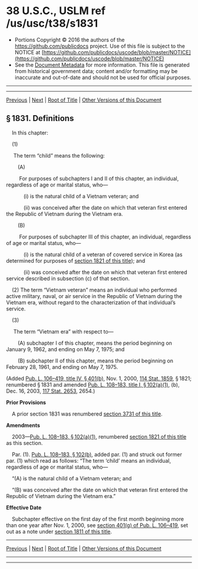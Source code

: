 ---
---

# 38 U.S.C., USLM ref /us/usc/t38/s1831

* Portions Copyright © 2016 the authors of the https://github.com/publicdocs project.
  Use of this file is subject to the NOTICE at [https://github.com/publicdocs/uscode/blob/master/NOTICE](https://github.com/publicdocs/uscode/blob/master/NOTICE)
* See the [Document Metadata](././../../../../../..//README.md) for more information.
  This file is generated from historical government data; content and/or formatting may be inaccurate and out-of-date and should not be used for official purposes.

----------
----------

[Previous](./../../../../../..//us/usc/t38/ptII/ch18/schIV/m__us_usc_t38_ptII_ch18_schIV.md) | [Next](./../../../../../..//us/usc/t38/ptII/ch18/schIV/m__us_usc_t38_s1832.md) | [Root of Title](./../../../../../../) | [Other Versions of this Document](https://publicdocs.github.io/go/links?ns=uslm&ref=%2Fus%2Fusc%2Ft38%2Fs1831)

## § 1831. Definitions

    In this chapter:

    (1)

     The term “child” means the following:

        (A)

         For purposes of subchapters I and II of this chapter, an individual, regardless of age or marital status, who—

            (i) is the natural child of a Vietnam veteran; and

            (ii) was conceived after the date on which that veteran first entered the Republic of Vietnam during the Vietnam era.

        (B)

         For purposes of subchapter III of this chapter, an individual, regardless of age or marital status, who—

            (i) is the natural child of a veteran of covered service in Korea (as determined for purposes of [section 1821 of this title][/us/usc/t38/s1821]); and

            (ii) was conceived after the date on which that veteran first entered service described in subsection (c) of that section.

    (2) The term “Vietnam veteran” means an individual who performed active military, naval, or air service in the Republic of Vietnam during the Vietnam era, without regard to the characterization of that individual’s service.

    (3)

     The term “Vietnam era” with respect to—

        (A) subchapter I of this chapter, means the period beginning on January 9, 1962, and ending on May 7, 1975; and

        (B) subchapter II of this chapter, means the period beginning on February 28, 1961, and ending on May 7, 1975.

(Added [Pub. L. 106–419, title IV, § 401(b)][/us/pl/106/419/s401/b], Nov. 1, 2000, [114 Stat. 1859][/us/stat/114/1859], § 1821; renumbered § 1831 and amended [Pub. L. 108–183, title I, § 102(a)(1)][/us/pl/108/183/s102/a/1], (b), Dec. 16, 2003, [117 Stat. 2653][/us/stat/117/2653], 2654.)

 __Prior Provisions__ 

    A prior section 1831 was renumbered [section 3731 of this title][/us/usc/t38/s3731].

 __Amendments__ 

    2003—[Pub. L. 108–183, § 102(a)(1)][/us/pl/108/183/s102/a/1], renumbered [section 1821 of this title][/us/usc/t38/s1821] as this section.

    Par. (1). [Pub. L. 108–183, § 102(b)][/us/pl/108/183/s102/b], added par. (1) and struck out former par. (1) which read as follows: “The term ‘child’ means an individual, regardless of age or marital status, who—

    “(A) is the natural child of a Vietnam veteran; and

    “(B) was conceived after the date on which that veteran first entered the Republic of Vietnam during the Vietnam era.”

 __Effective Date__ 

    Subchapter effective on the first day of the first month beginning more than one year after Nov. 1, 2000, see [section 401(g) of Pub. L. 106–419][/us/pl/106/419/s401/g], set out as a note under [section 1811 of this title][/us/usc/t38/s1811].

----------

[Previous](./../../../../../..//us/usc/t38/ptII/ch18/schIV/m__us_usc_t38_ptII_ch18_schIV.md) | [Next](./../../../../../..//us/usc/t38/ptII/ch18/schIV/m__us_usc_t38_s1832.md) | [Root of Title](./../../../../../../) | [Other Versions of this Document](https://publicdocs.github.io/go/links?ns=uslm&ref=%2Fus%2Fusc%2Ft38%2Fs1831)

----------
----------

[/us/usc/t38/s1821]: https://publicdocs.github.io/go/links?ns=uslm&ref=%2Fus%2Fusc%2Ft38%2Fs1821
[/us/pl/106/419/s401/b]: https://publicdocs.github.io/go/links?ns=uslm&ref=%2Fus%2Fpl%2F106%2F419%2Fs401%2Fb
[/us/stat/114/1859]: https://publicdocs.github.io/go/links?ns=uslm&ref=%2Fus%2Fstat%2F114%2F1859
[/us/pl/108/183/s102/a/1]: https://publicdocs.github.io/go/links?ns=uslm&ref=%2Fus%2Fpl%2F108%2F183%2Fs102%2Fa%2F1
[/us/stat/117/2653]: https://publicdocs.github.io/go/links?ns=uslm&ref=%2Fus%2Fstat%2F117%2F2653
[/us/usc/t38/s3731]: https://publicdocs.github.io/go/links?ns=uslm&ref=%2Fus%2Fusc%2Ft38%2Fs3731
[/us/pl/108/183/s102/a/1]: https://publicdocs.github.io/go/links?ns=uslm&ref=%2Fus%2Fpl%2F108%2F183%2Fs102%2Fa%2F1
[/us/usc/t38/s1821]: https://publicdocs.github.io/go/links?ns=uslm&ref=%2Fus%2Fusc%2Ft38%2Fs1821
[/us/pl/108/183/s102/b]: https://publicdocs.github.io/go/links?ns=uslm&ref=%2Fus%2Fpl%2F108%2F183%2Fs102%2Fb
[/us/pl/106/419/s401/g]: https://publicdocs.github.io/go/links?ns=uslm&ref=%2Fus%2Fpl%2F106%2F419%2Fs401%2Fg
[/us/usc/t38/s1811]: https://publicdocs.github.io/go/links?ns=uslm&ref=%2Fus%2Fusc%2Ft38%2Fs1811


